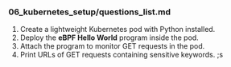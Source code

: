 ### **06_kubernetes_setup/questions_list.md**
1. Create a lightweight Kubernetes pod with Python installed.
2. Deploy the **eBPF Hello World** program inside the pod.
3. Attach the program to monitor GET requests in the pod.
4. Print URLs of GET requests containing sensitive keywords.
;s